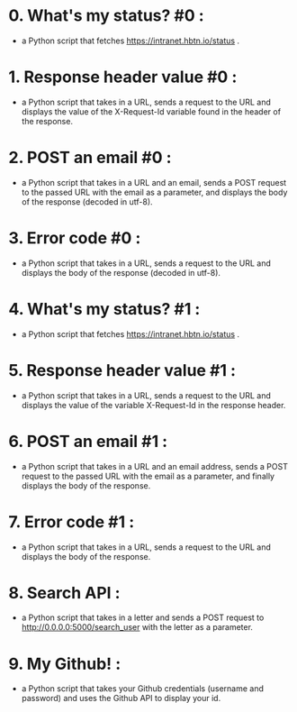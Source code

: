 # 0. What's my status? #0 :
- a Python script that fetches https://intranet.hbtn.io/status .
# 1. Response header value #0 :
- a Python script that takes in a URL, sends a request to the URL and displays the value of the X-Request-Id variable found in the header of the response.
# 2. POST an email #0 :
- a Python script that takes in a URL and an email, sends a POST request to the passed URL with the email as a parameter, and displays the body of the response (decoded in utf-8).
# 3. Error code #0 :
- a Python script that takes in a URL, sends a request to the URL and displays the body of the response (decoded in utf-8).
# 4. What's my status? #1 :
- a Python script that fetches https://intranet.hbtn.io/status .
# 5. Response header value #1 :
- a Python script that takes in a URL, sends a request to the URL and displays the value of the variable X-Request-Id in the response header.
# 6. POST an email #1 :
- a Python script that takes in a URL and an email address, sends a POST request to the passed URL with the email as a parameter, and finally displays the body of the response.
# 7. Error code #1 :
- a Python script that takes in a URL, sends a request to the URL and displays the body of the response.
# 8. Search API :
- a Python script that takes in a letter and sends a POST request to http://0.0.0.0:5000/search_user with the letter as a parameter.
# 9. My Github! :
- a Python script that takes your Github credentials (username and password) and uses the Github API to display your id.